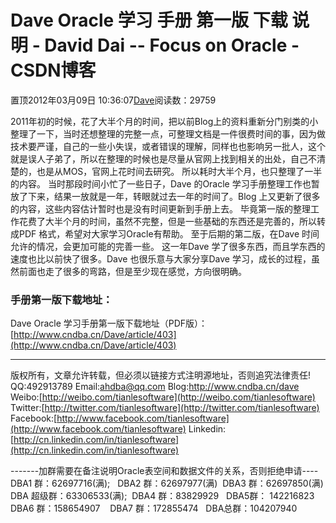 
# Dave Oracle 学习 手册 第一版 下载 说明 - David Dai -- Focus on Oracle - CSDN博客


置顶2012年03月09日 10:36:07[Dave](https://me.csdn.net/tianlesoftware)阅读数：29759



2011年初的时候，花了大半个月的时间，把以前Blog上的资料重新分门别类的小整理了一下，当时还想整理的完整一点，可整理文档是一件很费时间的事，因为做技术要严谨，自己的一些小失误，或者错误的理解，同样也也影响另一批人，这个就是误人子弟了，所以在整理的时候也是尽量从官网上找到相关的出处，自己不清楚的，也是从MOS，官网上花时间去研究。 所以耗时大半个月，也只整理了一半的内容。
当时那段时间小忙了一些日子，Dave 的Oracle 学习手册整理工作也暂放了下来，结果一放就是一年，转眼就过去一年的时间了。Blog 上又更新了很多的内容，这些内容估计暂时也是没有时间更新到手册上去。
毕竟第一版的整理工作花费了大半个月的时间，虽然不完整，但是一些基础的东西还是完善的，所以转成PDF 格式，希望对大家学习Oracle有帮助。
至于后期的第二版，在Dave 时间允许的情况，会更加可能的完善一些。 这一年Dave 学了很多东西，而且学东西的速度也比以前快了很多。Dave 也很乐意与大家分享Dave 学习，成长的过程，虽然前面也走了很多的弯路，但是至少现在感觉，方向很明确。

### 手册第一版下载地址：
Dave Oracle 学习手册第一版下载地址（PDF版）：
[http://www.cndba.cn/Dave/article/403](http://www.cndba.cn/Dave/article/403)







-------------------------------------------------------------------------------------------------------
版权所有，文章允许转载，但必须以链接方式注明源地址，否则追究法律责任!
QQ:492913789
Email:ahdba@qq.com
Blog:http://www.cndba.cn/dave
Weibo:[http://weibo.com/tianlesoftware](http://weibo.com/tianlesoftware)
Twitter:[http://twitter.com/tianlesoftware](http://twitter.com/tianlesoftware)
Facebook:[http://www.facebook.com/tianlesoftware](http://www.facebook.com/tianlesoftware)
Linkedin:[http://cn.linkedin.com/in/tianlesoftware](http://cn.linkedin.com/in/tianlesoftware)

-------加群需要在备注说明Oracle表空间和数据文件的关系，否则拒绝申请----
DBA1 群：62697716(满);   DBA2 群：62697977(满)  DBA3 群：62697850(满)
DBA 超级群：63306533(满);  DBA4 群：83829929   DBA5群： 142216823
DBA6 群：158654907    DBA7 群：172855474   DBA总群：104207940

